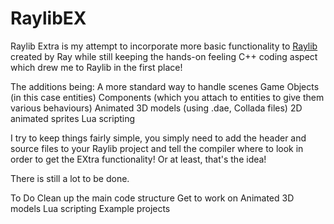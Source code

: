 # RaylibEX

Raylib Extra is my attempt to incorporate more basic functionality to <a href="http://www.raylib.com/index.html">Raylib</a> created by Ray while still keeping the hands-on feeling C++ coding aspect which drew me to Raylib in the first place!

The additions being:
	A more standard way to handle scenes
	Game Objects (in this case entities)
	Components (which you attach to entities to give them various behaviours)
	Animated 3D models (using .dae, Collada files) 
	2D animated sprites
	Lua scripting
	
I try to keep things fairly simple, you simply need to add the header and source files to your Raylib project and tell the compiler where to look in order to get the EXtra functionality!
Or at least, that's the idea!
	
There is still a lot to be done.

To Do
	Clean up the main code structure
	Get to work on Animated 3D models
	Lua scripting
	Example projects
	